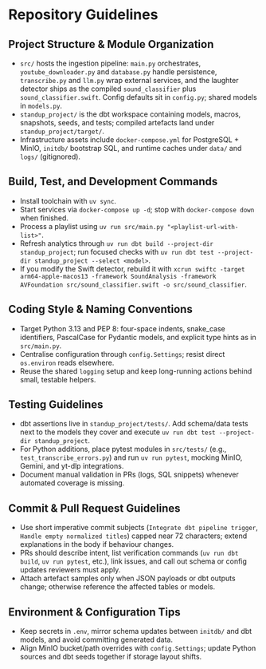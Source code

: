 # Repository Guidelines

## Project Structure & Module Organization
- `src/` hosts the ingestion pipeline: `main.py` orchestrates, `youtube_downloader.py` and `database.py` handle persistence, `transcribe.py` and `llm.py` wrap external services, and the laughter detector ships as the compiled `sound_classifier` plus `sound_classifier.swift`. Config defaults sit in `config.py`; shared models in `models.py`.
- `standup_project/` is the dbt workspace containing models, macros, snapshots, seeds, and tests; compiled artefacts land under `standup_project/target/`.
- Infrastructure assets include `docker-compose.yml` for PostgreSQL + MinIO, `initdb/` bootstrap SQL, and runtime caches under `data/` and `logs/` (gitignored).

## Build, Test, and Development Commands
- Install toolchain with `uv sync`.
- Start services via `docker-compose up -d`; stop with `docker-compose down` when finished.
- Process a playlist using `uv run src/main.py "<playlist-url-with-list>"`.
- Refresh analytics through `uv run dbt build --project-dir standup_project`; run focused checks with `uv run dbt test --project-dir standup_project --select <model>`.
- If you modify the Swift detector, rebuild it with `xcrun swiftc -target arm64-apple-macos13 -framework SoundAnalysis -framework AVFoundation src/sound_classifier.swift -o src/sound_classifier`.

## Coding Style & Naming Conventions
- Target Python 3.13 and PEP 8: four-space indents, snake_case identifiers, PascalCase for Pydantic models, and explicit type hints as in `src/main.py`.
- Centralise configuration through `config.Settings`; resist direct `os.environ` reads elsewhere.
- Reuse the shared `logging` setup and keep long-running actions behind small, testable helpers.

## Testing Guidelines
- dbt assertions live in `standup_project/tests/`. Add schema/data tests next to the models they cover and execute `uv run dbt test --project-dir standup_project`.
- For Python additions, place pytest modules in `src/tests/` (e.g., `test_transcribe_errors.py`) and run `uv run pytest`, mocking MinIO, Gemini, and yt-dlp integrations.
- Document manual validation in PRs (logs, SQL snippets) whenever automated coverage is missing.

## Commit & Pull Request Guidelines
- Use short imperative commit subjects (`Integrate dbt pipeline trigger`, `Handle empty normalized titles`) capped near 72 characters; extend explanations in the body if behaviour changes.
- PRs should describe intent, list verification commands (`uv run dbt build`, `uv run pytest`, etc.), link issues, and call out schema or config updates reviewers must apply.
- Attach artefact samples only when JSON payloads or dbt outputs change; otherwise reference the affected tables or models.

## Environment & Configuration Tips
- Keep secrets in `.env`, mirror schema updates between `initdb/` and dbt models, and avoid committing generated data.
- Align MinIO bucket/path overrides with `config.Settings`; update Python sources and dbt seeds together if storage layout shifts.
